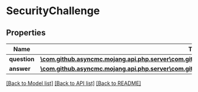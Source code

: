 # SecurityChallenge

## Properties
Name | Type | Description | Notes
------------ | ------------- | ------------- | -------------
**question** | [**\com.github.asyncmc.mojang.api.php.server\com.github.asyncmc.mojang.api.php.model\SecurityQuestion**](SecurityQuestion.md) |  | 
**answer** | [**\com.github.asyncmc.mojang.api.php.server\com.github.asyncmc.mojang.api.php.model\SecurityAnswerId**](SecurityAnswerId.md) |  | 

[[Back to Model list]](../README.md#documentation-for-models) [[Back to API list]](../README.md#documentation-for-api-endpoints) [[Back to README]](../README.md)


